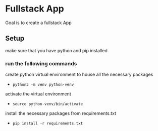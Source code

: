 # Fullstack App

Goal is to create a fullstack App


## Setup
make sure that you have python and pip installed

### run the following commands
create python virtual environment to house all the necessary packages
- `python3 -m venv python-venv`

activate the virtual environment
- `source python-venv/bin/activate`

install the necessary packages from requirements.txt
- `pip install -r requirements.txt`


